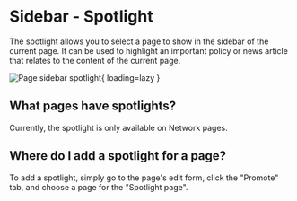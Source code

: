 # Sidebar - Spotlight

The spotlight allows you to select a page to show in the sidebar of the current page. It can be used to highlight an important policy or news article that relates to the content of the current page.

![Page sidebar spotlight](../../../assets/features/page-sidebar-spotlight.png){ loading=lazy }

## What pages have spotlights?

Currently, the spotlight is only available on Network pages.

## Where do I add a spotlight for a page?

To add a spotlight, simply go to the page's edit form, click the "Promote" tab, and choose a page for the "Spotlight page".
